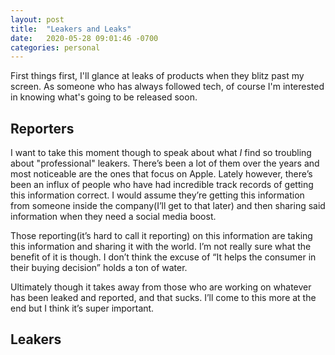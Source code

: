 ```yaml
---
layout: post
title:  "Leakers and Leaks"
date:   2020-05-28 09:01:46 -0700
categories: personal
---
```


First things first, I'll glance at leaks of products when they blitz past my screen. As someone who has always followed tech, of course I'm interested in knowing what's going to be released soon. 

## Reporters
I want to take this moment though to speak about what _I_ find so troubling about "professional" leakers. There’s been a lot of them over the years and most noticeable are the ones that focus on Apple. Lately however, there’s been an influx of people who have had incredible track records of getting this information correct. I would assume they’re getting this information from someone inside the company(I’ll get to that later) and then sharing said information when they need a social media boost. 

Those reporting(it’s hard to call it reporting) on this information are taking this information and sharing it with the world. I’m not really sure what the benefit of it is though. I don’t think the excuse of “It helps the consumer in their buying decision” holds a ton of water. 

Ultimately though it takes away from those who are working on whatever has been leaked and reported, and that sucks. I’ll come to this more at the end but I think it’s super important. 


## Leakers 
